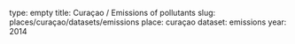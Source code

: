type: empty
title: Curaçao / Emissions of pollutants
slug: places/curaçao/datasets/emissions
place: curaçao
dataset: emissions
year: 2014
